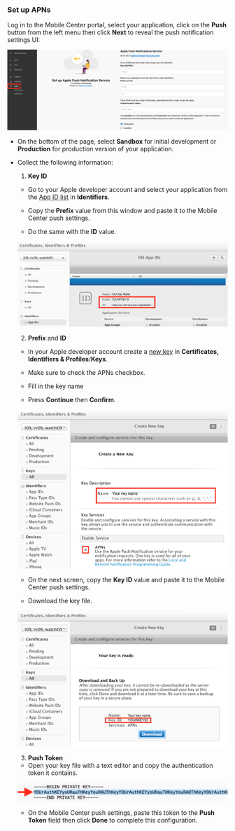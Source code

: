 ### Set up APNs

Log in to the Mobile Center portal, select your application, click on the **Push** button from the left menu then click **Next** to reveal the push notification settings UI:

![mobile-center-push-settings](images/ios-push-settings-mc-portal.png)

* On the bottom of the page, select **Sandbox** for initial development or **Production** for production version of your application.

* Collect the following information:

  1. **Key ID**
   * Go to your Apple developer account and select your application from the [App ID list](https://developer.apple.com/account/ios/identifier/bundle) in **Identifiers**.

    * Copy the **Prefix** value from this window and paste it to the Mobile Center push settings.

    * Do the same with the **ID** value.

    ![apple-dev-center-app-id](images/ios-app-id-apple-portal.png)

  2. **Prefix** and **ID**
    * In your Apple developer account create a [new key](https://developer.apple.com/account/ios/authkey/create) in **Certificates, Identifiers & Profiles**/**Keys**.

    * Make sure to check the APNs checkbox.

    * Fill in the key name

    * Press **Continue** then **Confirm**.

    ![apple-dev-center-new-auth-key](images/ios-new-auth-key-apple-portal.png)

    * On the next screen, copy the **Key ID** value and paste it to the Mobile Center push settings.

    * Download the key file.

    ![apple-dev-center-confirm-auth-key](images/ios-confirm-auth-key-apple-portal.png)

  3. **Push Token**
    * Open your key file with a text editor and copy the authentication token it contains.

    ![auth-key-file](images/ios-auth-key-file.png)

    * On the Mobile Center push settings, paste this token to the **Push Token** field then click **Done** to complete this configuration.
